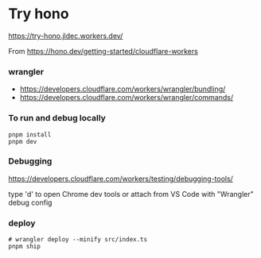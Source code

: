 # Try hono
https://try-hono.jldec.workers.dev/

From https://hono.dev/getting-started/cloudflare-workers

### wrangler
- https://developers.cloudflare.com/workers/wrangler/bundling/
- https://developers.cloudflare.com/workers/wrangler/commands/

### To run and debug locally
```
pnpm install
pnpm dev
```

### Debugging
https://developers.cloudflare.com/workers/testing/debugging-tools/

type 'd' to open Chrome dev tools
or
attach from VS Code with "Wrangler" debug config

### deploy
```
# wrangler deploy --minify src/index.ts
pnpm ship
```
